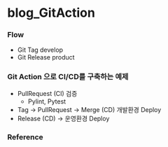 # blog_GitAction

### Flow 
- Git Tag develop
- Git Release product

### Git Action 으로 CI/CD를 구축하는 예제

- PullRequest (CI) 검증
  - Pylint, Pytest
- Tag -> PullRequest -> Merge (CD) 개발환경 Deploy
- Release (CD) -> 운영환경 Deploy

### Reference